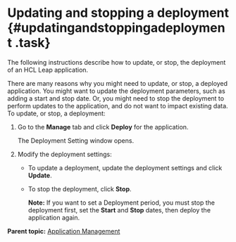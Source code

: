 # Updating and stopping a deployment {#updatingandstoppingadeployment .task}

The following instructions describe how to update, or stop, the deployment of an HCL Leap application.

There are many reasons why you might need to update, or stop, a deployed application. You might want to update the deployment parameters, such as adding a start and stop date. Or, you might need to stop the deployment to perform updates to the application, and do not want to impact existing data. To update, or stop, a deployment:

1.  Go to the **Manage** tab and click **Deploy** for the application.

    The Deployment Setting window opens.

2.  Modify the deployment settings:

    -   To update a deployment, update the deployment settings and click **Update**.
    -   To stop the deployment, click **Stop**.

        **Note:** If you want to set a Deployment period, you must stop the deployment first, set the **Start** and **Stop** dates, then deploy the application again.


**Parent topic:** [Application Management](cr_application_operations_toc.md)

